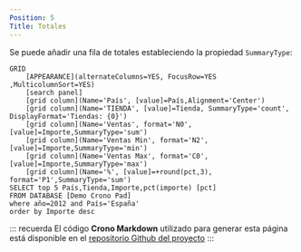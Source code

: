```yaml
---
Position: 5
Title: Totales
---
```


Se puede añadir una fila de totales estableciendo la propiedad `SummaryType`:

``` grid
GRID
    [APPEARANCE](alternateColumns=YES, FocusRow=YES ,MulticolumnSort=YES)
    [search panel]
    [grid column](Name='País', [value]=País,Alignment='Center')
    [grid column](Name='TIENDA', [value]=Tienda, SummaryType='count', DisplayFormat='Tiendas: {0}')
    [grid column](Name='Ventas', format='N0',[value]=Importe,SummaryType='sum')
    [grid column](Name='Ventas Min', format='N2', [value]=Importe,SummaryType='min')
    [grid column](Name='Ventas Max', format='C0', [value]=Importe,SummaryType='max')
    [grid column](Name='%', [value]=+round(pct,3), format='P1',SummaryType='sum')
SELECT top 5 País,Tienda,Importe,pct(importe) [pct]
FROM DATABASE [Demo Crono Pad] 
where año=2012 and País='España'
order by Importe desc
```


::: recuerda
El código <strong>Crono Markdown</strong> utilizado para generar esta página está disponible en
el [repositorio Github del proyecto](https://github.com/bifacil/pad.crono.net/blob/master/markdown/tables/totals.md)
:::
